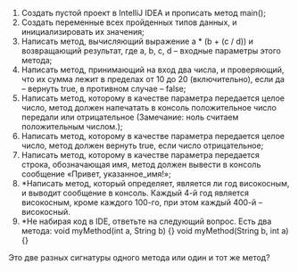 1. Создать пустой проект в IntelliJ IDEA и прописать метод main();
2. Создать переменные всех пройденных типов данных, и инициализировать их значения;
3. Написать метод, вычисляющий выражение a * (b + (c / d)) и возвращающий результат, где a, b, c, d – входные параметры этого метода;
4. Написать метод, принимающий на вход два числа, и проверяющий, что их сумма лежит в пределах от 10 до 20 (включительно), если да – вернуть true, в противном случае – false;
5. Написать метод, которому в качестве параметра передается целое число, метод должен напечатать в консоль положительное число передали или отрицательное (Замечание: ноль считаем положительным числом.);
6. Написать метод, которому в качестве параметра передается целое число, метод должен вернуть true, если число отрицательное;
7. Написать метод, которому в качестве параметра передается строка, обозначающая имя, метод должен вывести в консоль сообщение «Привет, указанное_имя!»;
8. *Написать метод, который определяет, является ли год високосным, и выводит сообщение в консоль. Каждый 4-й год является високосным, кроме каждого 100-го, при этом каждый 400-й – високосный.
9. *Не набирая код в IDE, ответьте на следующий вопрос. Есть два метода:
void myMethod(int a, String b) {}
void myMethod(String b, int a) {}

Это две разных сигнатуры одного метода или один и тот же метод?
